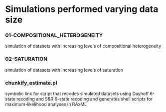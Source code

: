 # Simulations performed varying data size 

### 01-COMPOSITIONAL_HETEROGENEITY
simulation of datasets with increasing levels of compositional heterogeneity

### 02-SATURATION
simulation of datasets with increasing levels of saturation

### chunkify_estimate.pl
symbolic link for script that recodes simulated datasets using Dayhoff 6-state recoding and S&R 6-state recoding and generates shell scripts for maximum-likelihood analyses in RAxML
